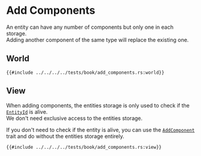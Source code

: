 # Add Components

An entity can have any number of components but only one in each storage.  
Adding another component of the same type will replace the existing one.

## World

```rust, noplaypen
{{#include ../../../../tests/book/add_components.rs:world}}
```

## View

When adding components, the entities storage is only used to check if the [`EntityId`](https://docs.rs/shipyard/0.8/shipyard/struct.EntityId.html) is alive.  
We don't need exclusive access to the entities storage.

If you don't need to check if the entity is alive, you can use the [`AddComponent`](https://docs.rs/shipyard/0.8/shipyard/trait.AddComponent.html) trait and do without the entities storage entirely.

```rust, noplaypen
{{#include ../../../../tests/book/add_components.rs:view}}
```
